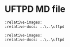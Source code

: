 # UFTPD MD file

```{include} ..\..\uftpd\README.md
:relative-images:
:relative-docs: ..\..\uftpd
```

```{include} ..\..\uftpd\README-building.md
:relative-images:
:relative-docs: ..\..\uftpd
```
